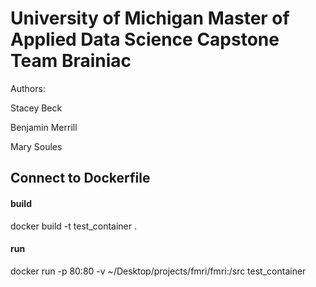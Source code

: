 # University of Michigan Master of Applied Data Science Capstone Team Brainiac

Authors:

Stacey Beck 

Benjamin Merrill

Mary Soules


## Connect to Dockerfile 
#### build 
docker build -t test_container .

#### run
docker run -p 80:80 -v ~/Desktop/projects/fmri/fmri:/src test_container
